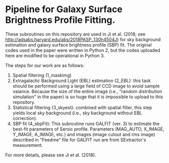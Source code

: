 # Pipeline for Galaxy Surface Brightness Profile Fitting.

These subroutines on this repository are used in Ji et al. (2018; see http://adsabs.harvard.edu/abs/2018PASP..130h4504J) for sky background estimation and galaxy surface brightness profile (SBP) fit. The original codes used in the paper were written in Python 2, but the codes uploaded here are modified to be operational in Python 3.

The steps for our work are as follows:
1. Spatial filtering (1_maskimg)
2. Extragalactic Background Light (EBL) estimation (2_EBL): this task should be performed using a large field of CCD image to avoid sample vaiance. Because the size of the entire image (i.e., "random distribution simulation" in the paper) is so huge that it is impossible to upload to this repository. 
3. Statistical filtering (3_skyest): combined with spatial filter, this step yields local sky background (i.e., sky background without EBL correction).
4. SBP fit (4_sbpFit): This subroutine runs GALFIT (ver. 3) to estimate the best-fit parameters of Sersic profile. Parameters (MAG_AUTO, X_IMAGE, Y_IMAGE, A_IMAGE, etc.) and images (image cutout and rms image) described in "Feedme" file for GALFIT run are from SExtractor's measurement. 

For more details, please see Ji et al. (2018).
